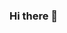 ### Hi there 👋

<!--
**sikandarsafdar/sikandarsafdar*I am a student of Superior college Multan.
I am the student of 1st year (Ics). * is a ✨ _special_ ✨ repository because its `README.md` (this file) appears on your GitHub profile.

Here are some ideas to get you started:

- 🔭 I’m currently working on C++
- 🌱 I’m currently learning C++
- 👯 I’m looking to collaborate on open source project
- 🤔 I’m looking for help with ...
- 💬 Ask me about ...
- 📫 How to reach me: msikandar.safdar@gmail.com
- ⚡ Fun fact: ...

-->
